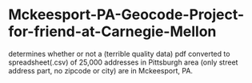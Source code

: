 # Mckeesport-PA-Geocode-Project-for-friend-at-Carnegie-Mellon
determines whether or not a (terrible quality data) pdf converted to spreadsheet(.csv) of 25,000 addresses in Pittsburgh area (only street address part, no zipcode or city) are in Mckeesport, PA.
